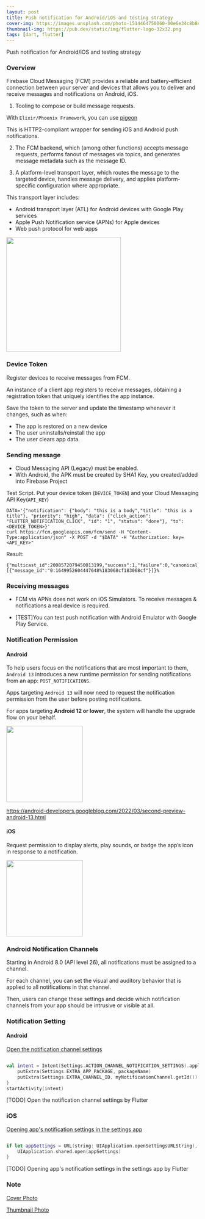 ```yaml
---
layout: post
title: Push notification for Android/iOS and testing strategy
cover-img: https://images.unsplash.com/photo-1514464750060-00e6e34c8b8c
thumbnail-img: https://pub.dev/static/img/flutter-logo-32x32.png
tags: [dart, flutter]
---
```

Push notification for Android/iOS and testing strategy

### Overview 

Firebase Cloud Messaging (FCM) provides a reliable and battery-efficient connection between your server and devices that allows you to deliver and receive messages and notifications on Android, iOS.

1. Tooling to compose or build message requests.

With `Elixir/Phoenix Framework`, you can use [pigeon](https://github.com/codedge-llc/pigeon)

This is HTTP2-compliant wrapper for sending iOS and Android push notifications.


2. The FCM backend, which (among other functions) accepts message requests, performs fanout of messages via topics, and generates message metadata such as the message ID.

3. A platform-level transport layer, which routes the message to the targeted device, handles message delivery, and applies platform-specific configuration where appropriate.

This transport layer includes:

- Android transport layer (ATL) for Android devices with Google Play services
- Apple Push Notification service (APNs) for Apple devices
- Web push protocol for web apps


<img width=300 src="https://firebase.google.com/docs/cloud-messaging/images/diagram-FCM.png" >

### Device Token 

Register devices to receive messages from FCM. 

An instance of a client app registers to receive messages, obtaining a registration token that uniquely identifies the app instance.

Save the token to the server and update the timestamp whenever it changes, such as when:

- The app is restored on a new device
- The user uninstalls/reinstall the app
- The user clears app data.

### Sending message 

- Cloud Messaging API (Legacy) must be enabled.
- With Android, the APK must be created by SHA1 Key, you created/added into Firebase Project

Test Script.  Put your device token (`DEVICE_TOKEN`) and your Cloud Messaging API Key(`API_KEY`)

```curl
DATA='{"notification": {"body": "this is a body","title": "this is a title"}, "priority": "high", "data": {"click_action": "FLUTTER_NOTIFICATION_CLICK", "id": "1", "status": "done"}, "to": <DEVICE_TOKEN>}'
curl https://fcm.googleapis.com/fcm/send -H "Content-Type:application/json" -X POST -d "$DATA" -H "Authorization: key=<API_KEY>"

```


Result: 

```
{"multicast_id":2008572079450013199,"success":1,"failure":0,"canonical_ids":0,"results":[{"message_id":"0:1649952604447648%183068cf183068cf"}]}% 

```

### Receiving messages

- FCM via APNs does not work on iOS Simulators. To receive messages & notifications a real device is required.

- [TEST]You can test push notification with Android Emulator with Google Play Service.



### Notification Permission 


#### Android 

To help users focus on the notifications that are most important to them, `Android 13` introduces a new runtime permission for sending notifications from an app: `POST_NOTIFICATIONS`. 

Apps targeting `Android 13` will now need to request the notification permission from the user before posting notifications. 

For apps targeting **Android 12 or lower**, the system will handle the upgrade flow on your behalf.

<img width=200 src="https://user-images.githubusercontent.com/3994863/163345624-92cdb54d-8ba8-41a0-a547-982f4659cb8e.png" />

https://android-developers.googleblog.com/2022/03/second-preview-android-13.html


#### iOS 

Request permission to display alerts, play sounds, or badge the app’s icon in response to a notification.

<img width=200 src ="https://user-images.githubusercontent.com/3994863/163344997-9ed3ad4c-6d11-4b5b-9402-635856ab8d2b.png" />


### Android Notification Channels 


Starting in Android 8.0 (API level 26), all notifications must be assigned to a channel.

For each channel, you can set the visual and auditory behavior that is applied to all notifications in that channel. 

Then, users can change these settings and decide which notification channels from your app should be intrusive or visible at all.


### Notification Setting 


#### Android 

[Open the notification channel settings](https://developer.android.com/training/notify-user/channels#UpdateChannel)

```kotlin

val intent = Intent(Settings.ACTION_CHANNEL_NOTIFICATION_SETTINGS).apply {
    putExtra(Settings.EXTRA_APP_PACKAGE, packageName)
    putExtra(Settings.EXTRA_CHANNEL_ID, myNotificationChannel.getId())
}
startActivity(intent)

```


[TODO] Open the notification channel settings by Flutter

### iOS 

[Opening app's notification settings in the settings app](https://stackoverflow.com/a/61097213)

```swift

if let appSettings = URL(string: UIApplication.openSettingsURLString), UIApplication.shared.canOpenURL(appSettings) {
    UIApplication.shared.open(appSettings)
}

```


[TODO] Opening app's notification settings in the settings app by Flutter


### Note

[Cover Photo](https://unsplash.com/photos/33oxtOMk6Ac)

[Thumbnail Photo](https://pub.dev/static/img/flutter-logo-32x32.png)
